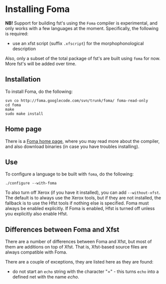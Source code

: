 # Installing Foma


**NB!** Support for building fst's using the `Foma` compiler is experimental, and only works
with a few languages at the moment. Specifically, the following is required:


* use an xfst script (suffix `.xfscript`) for the morphophonological description


Also, only a subset of the total package of fst's are built using `foma` for
now. More fst's will be added over time.


## Installation


To install Foma, do the following:


```
svn co http://foma.googlecode.com/svn/trunk/foma/ foma-read-only
cd foma
make
sudo make install
```


## Home page


There is a [Foma home page](https://code.google.com/p/foma/), where you may read
more about the compiler, and also download binaries (in case you have troubles installing).


## Use


To configure a language to be built with `foma`, do the following:
```
./configure --with-foma
```


To also turn off Xerox (if you have it installed), you can add
`--without-xfst`. The default is to always
use the Xerox tools, but if they are not installed, the fallback is to use
the Hfst tools if nothing else is specified. Foma must always be enabled
explicitly. If Foma is enabled, Hfst is turned off unless you explicitly also
enable Hfst.


## Differences between Foma and Xfst


There are a number of differences between Foma and Xfst, but most of them are
additions on top of Xfst. That is, Xfst-based source
files are always compatible with Foma.


There are a couple of exceptions, they are listed here as they are found:
* do not start an `echo` string with the character "=" - this turns `echo` 
  into a defined net with the name *echo*.
